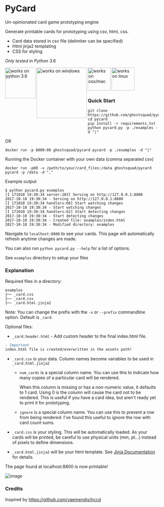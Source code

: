 # PyCard
Un-opinionated card game prototyping engine

Generate printable cards for prototyping using csv, html, css.

* Card data stored in csv file (delimiter can be specified)
* Html jinja2 templating
* CSS for styling

_Only tested in Python 3.6_

<img src="https://user-images.githubusercontent.com/903488/31864446-602639ec-b712-11e7-84d5-70424943deac.png" alt="works on python 3.6" width="100px" align="left">

<img src="https://user-images.githubusercontent.com/903488/31864552-b1f87716-b713-11e7-9978-fc4109fbe66f.png" alt="works on windows" width="165px" align="left">

<img src="https://user-images.githubusercontent.com/903488/31864413-d8e8e11e-b711-11e7-930a-0eab31a97848.png" alt="works on osx/mac" width="75px" align="left">

<img src="https://user-images.githubusercontent.com/903488/31864438-4419b710-b712-11e7-8c3a-9c823c6e57da.png" alt="works on linux" width="75px">

###  Quick Start

```
git clone https://github.com/ghostsquad/pycard.git
cd pycard
pip install -r requirements.txt
python pycard.py -p ./examples -d "|"
```

OR

```
docker run -p 8800:80 ghostsquad/pycard pycard -p ./examples -d "|"
```

Running the Docker container with your own data (comma separated csv)

```
docker run -p80 -v /path/to/your/card_files:/data ghostsquad/pycard pycard -p /data -d ","
```

Example output

```
$ python pycard.py examples
[I 171010 19:30:34 server:283] Serving on http://127.0.0.1:8800
2017-10-10 19:30:34 - Serving on http://127.0.0.1:8800
[I 171010 19:30:34 handlers:60] Start watching changes
2017-10-10 19:30:34 - Start watching changes
[I 171010 19:30:34 handlers:62] Start detecting changes
2017-10-10 19:30:34 - Start detecting changes
2017-10-10 19:30:34 - Created file: examples/index.html
2017-10-10 19:30:34 - Modified directory: examples
```

Navigate to `localhost:8800` to see your cards. This page will automatically refresh anytime changes are made.

You can also run `python pycard.py --help` for a list of options.

See `examples` directory to setup your files

### Explanation

Required files in a directory:

```
examples
├── _card.css
├── _card.csv
├── _card.html.jinja2
```
Note: You can change the prefix with the `-x` or `--prefix` commandline option. Default is `_card`.

Optional files:

* `_card.header.html` - Add custom header to the final index.html file.

```diff
- Important
index.html file is created/overwritten in the assets path!
```

* `_card.csv` is your data. Column names become variables to be used in `_card.html.jinja2`

    * `num_cards` is a special column name. You can use this to indicate how many copies of a particular card will be rendered.

      When this column is missing or has a non-numeric value, it defaults to 1 card.
      Using 0 is the column will cause the card not to be rendered.
      This is useful if you have a card idea, but aren't ready yet to print it for prototyping.

    * `ignore` is a special column name. You can use this to prevent a row from being rendered.
      I've found this useful to ignore the row with card count sums.

* `_card.css` is your styling. This will be automatically loaded. As your cards will be printed, be careful to use physical units (mm, pt...) instead of pixels to define dimensions.
* `_card.html.jinja2` will be your html template. See [Jinja Documentation](http://jinja.pocoo.org/docs/2.9/templates/) for details.

The page found at localhost:8800 is now printable!

![image](https://user-images.githubusercontent.com/903488/31474239-521061be-aeae-11e7-81ac-626490faacee.png)

### Credits

Inspired by https://github.com/vaemendis/hccd
